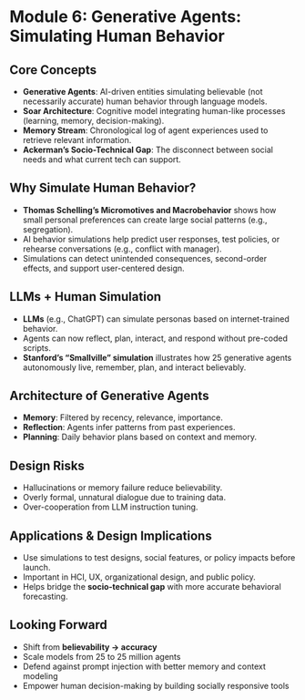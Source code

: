 # Module 6: Generative Agents: Simulating Human Behavior

## Core Concepts
- **Generative Agents**: AI-driven entities simulating believable (not necessarily accurate) human behavior through language models.
- **Soar Architecture**: Cognitive model integrating human-like processes (learning, memory, decision-making).
- **Memory Stream**: Chronological log of agent experiences used to retrieve relevant information.
- **Ackerman’s Socio-Technical Gap**: The disconnect between social needs and what current tech can support.

## Why Simulate Human Behavior?
- **Thomas Schelling’s Micromotives and Macrobehavior** shows how small personal preferences can create large social patterns (e.g., segregation).
- AI behavior simulations help predict user responses, test policies, or rehearse conversations (e.g., conflict with manager).
- Simulations can detect unintended consequences, second-order effects, and support user-centered design.

## LLMs + Human Simulation
- **LLMs** (e.g., ChatGPT) can simulate personas based on internet-trained behavior.
- Agents can now reflect, plan, interact, and respond without pre-coded scripts.
- **Stanford’s “Smallville” simulation** illustrates how 25 generative agents autonomously live, remember, plan, and interact believably.

## Architecture of Generative Agents
- **Memory**: Filtered by recency, relevance, importance.
- **Reflection**: Agents infer patterns from past experiences.
- **Planning**: Daily behavior plans based on context and memory.

## Design Risks
- Hallucinations or memory failure reduce believability.
- Overly formal, unnatural dialogue due to training data.
- Over-cooperation from LLM instruction tuning.

## Applications & Design Implications
- Use simulations to test designs, social features, or policy impacts before launch.
- Important in HCI, UX, organizational design, and public policy.
- Helps bridge the **socio-technical gap** with more accurate behavioral forecasting.

## Looking Forward
- Shift from **believability → accuracy**
- Scale models from 25 to 25 million agents
- Defend against prompt injection with better memory and context modeling
- Empower human decision-making by building socially responsive tools
